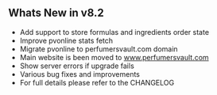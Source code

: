 Whats New in v8.2
--------------------------
- Add support to store formulas and ingredients order state
- Improve pvonline stats fetch
- Migrate pvonline to perfumersvault.com domain
- Main website is been moved to www.perfumersvault.com
- Show server errors if upgrade fails
- Various bug fixes and improvements
- For full details please refer to the CHANGELOG
